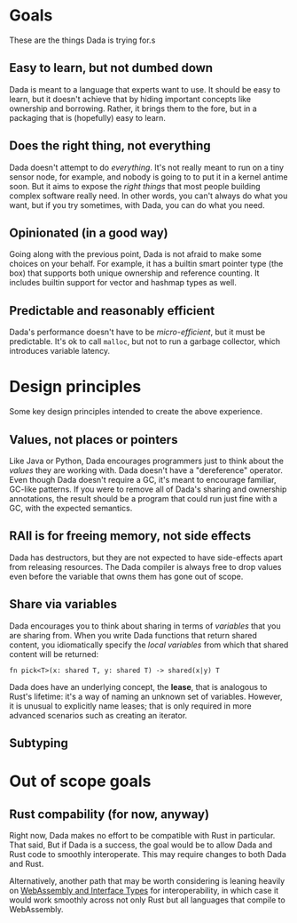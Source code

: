 # Goals

These are the things Dada is trying for.s

## Easy to learn, but not dumbed down

Dada is meant to a language that experts want to use. It should be easy to learn, but it doesn't achieve that by hiding important concepts like ownership and borrowing. Rather, it brings them to the fore, but in a packaging that is (hopefully) easy to learn.

## Does the right thing, not everything

Dada doesn't attempt to do *everything*. It's not really meant to run on a tiny sensor node, for example, and nobody is going to to put it in a kernel antime soon. But it aims to expose the *right things* that most people building complex software really need. In other words, you can't always do what you want, but if you try sometimes, with Dada, you can do what you need.

## Opinionated (in a good way) 

Going along with the previous point, Dada is not afraid to make some choices on your behalf. For example, it has a builtin smart pointer type (the box) that supports both unique ownership and reference counting. It includes builtin support for vector and hashmap types as well.

## Predictable and reasonably efficient

Dada's performance doesn't have to be *micro-efficient*, but it must be predictable. It's ok to call `malloc`, but not to run a garbage collector, which introduces variable latency.

# Design principles

Some key design principles intended to create the above experience.

## Values, not places or pointers

Like Java or Python, Dada encourages programmers just to think about the *values* they are working with. Dada doesn't have a "dereference" operator. Even though Dada doesn't require a GC, it's meant to encourage familiar, GC-like patterns. If you were to remove all of Dada's sharing and ownership annotations, the result should be a program that could run just fine with a GC, with the expected semantics.

## RAII is for freeing memory, not side effects

Dada has destructors, but they are not expected to have side-effects apart from releasing resources. The Dada compiler is always free to drop values even before the variable that owns them has gone out of scope.

## Share via variables

Dada encourages you to think about sharing in terms of *variables* that you are sharing from. When you write Dada functions that return shared content, you idiomatically specify the *local variables* from which that shared content will be returned:

```
fn pick<T>(x: shared T, y: shared T) -> shared(x|y) T
```

Dada does have an underlying concept, the **lease**, that is analogous to Rust's lifetime: it's a way of naming an unknown set of variables. However, it is unusual to explicitly name leases; that is only required in more advanced scenarios such as creating an iterator.

## Subtyping



# Out of scope goals

## Rust compability (for now, anyway)

Right now, Dada makes no effort to be compatible with Rust in particular. That said, But if Dada is a success, the goal would be to allow Dada and Rust code to smoothly interoperate. This may require changes to both Dada and Rust.

Alternatively, another path that may be worth considering is leaning heavily on [WebAssembly and Interface Types](https://github.com/WebAssembly/interface-types/blob/master/proposals/interface-types/Explainer.md) for interoperability, in which case it would work smoothly across not only Rust but all languages that compile to WebAssembly.
